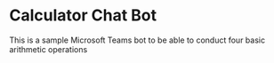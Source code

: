 # Calculator Chat Bot

This is a sample Microsoft Teams bot to be able to conduct four basic arithmetic operations
